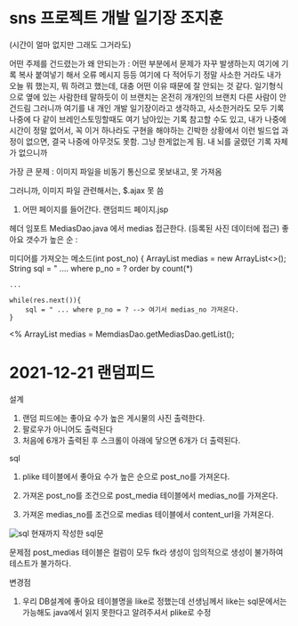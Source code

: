 # sns 프로젝트 개발 일기장 조지훈

(시간이 얼마 없지만 그래도 그거라도)

어떤 주제를 건드렸는가 
왜 안되는가 : 어떤 부분에서 문제가 자꾸 발생하는지 여기에 기록 복사 붙여넣기 해서 오류 메시지 등등 여기에 다 적어두기 
정말 사소한 거라도 
내가 오늘 뭐 했는지, 뭐 하려고 했는데, 대충 어떤 이유 때문에 잘 안되는 것 같다. 
일기형식으로 옆에 있는 사람한테 말하듯이 이 브랜치는 온전히 개개인의 브랜치 다른 사람이 안건드림 그러니까 여기를 내 개인 개발 일기장이라고 생각하고, 사소한거라도 모두 기록 
나중에 다 같이 브레인스토밍할때도 여기 남아있는 기록 참고할 수도 있고, 내가 나중에 시간이 정말 없어서, 꼭 이거 하나라도 구현을 해야하는 긴박한 상황에서 
이런 빌드업 과정이 없으면, 결국 나중에 아무것도 못함. 그냥 한게없는게 됨. 내 뇌를 굴렸던 기록 자체가 없으니까 

가장 큰 문제 : 이미지 파일을 비동기 통신으로 못보내고, 못 가져옴 

그러니까, 이미지 파일 관련해서는, $.ajax 못 씀

1. 어떤 페이지를 들어간다. 랜덤피드 페이지.jsp 

헤더 임포트
MediasDao.java 에서 medias 접근한다. (등록된 사진 데이터에 접근)
좋아요 갯수가 높은 순 : 

미디어를 가져오는 메소드(int post_no) {
ArrayList<Medias> medias = new ArrayList<>();
String sql = " .... where p_no = ? order by count(*)
	
	...
	
	while(res.next()){
		sql = " ... where p_no = ? --> 여기서 medias_no 가져온다. 
	}
<% ArrayList<Medias> medias = MemdiasDao.getMediasDao.getList();

# 2021-12-21 랜덤피드

설계 
1. 랜덤 피드에는 좋아요 수가 높은 게시물의 사진 출력한다. 
2. 팔로우가 아니어도 출력된다
3. 처음에 6개가 출력된 후 스크롤이 아래에 닿으면 6개가 더 출력된다.
	
sql 
1. plike 테이블에서 좋아요 수가 높은 순으로 post_no를 가져온다.
		
2. 가져온 post_no를 조건으로 post_media 테이블에서 medias_no를 가져온다.
	
3. 가져온 medias_no를 조건으로 medias 테이블에서 content_url을 가져온다.
	
![sql](https://user-images.githubusercontent.com/88937233/146893395-67935211-25cf-4154-b204-11952485ab6f.png)
현재까지 작성한 sql문 
	
문제점 
post_medias 테이블은 컬럼이 모두 fk라 생성이 임의적으로 생성이 불가하여 테스트가 불가하다.

변경점
1. 우리 DB설계에 좋아요 테이블명을 like로 정했는데 선생님께서 like는 sql문에서는 가능해도 java에서 읽지 못한다고 알려주셔서 plike로 수정
	
